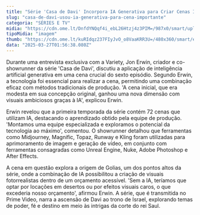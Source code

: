```yaml
---
title: "Série 'Casa de Davi' Incorpora IA Generativa para Criar Cenas Impactantes"
slug: "casa-de-davi-usou-ia-generativa-para-cena-importante"
categoria: "SÉRIES E TV"
midia: "https://cdn.ome.lt/DnfdYNQqf4i_ebL26Htzj4z3PIM=/987x0/smart/uploads/conteudo/fotos/Design_sem_nome_-_2025-03-26T201923.594.png"
tipoMidia: "imagem"
thumb: "https://cdn.ome.lt/kuRIdqz237FIyJvO_o8VaaKRR3U=/480x360/smart/extras/conteudos/Design_sem_nome_-_2025-03-26T201923.594.png"
data: "2025-03-27T01:56:38.080Z"
---
```


Durante uma entrevista exclusiva com a Variety, Jon Erwin, criador e co-showrunner da série 'Casa de Davi', discutiu a aplicação de inteligência artificial generativa em uma cena crucial do sexto episódio. Segundo Erwin, a tecnologia foi essencial para realizar a cena, permitindo uma combinação eficaz com métodos tradicionais de produção. 'A cena inicial, que era modesta em sua concepção original, ganhou uma nova dimensão com visuais ambiciosos graças à IA', explicou Erwin.

Erwin revelou que a primeira temporada da série contém 72 cenas que utilizam IA, destacando o aprendizado obtido pela equipe de produção. 'Montamos uma equipe especializada e exploramos o potencial da tecnologia ao máximo', comentou. O showrunner detalhou que ferramentas como Midjourney, Magnific, Topaz, Runway e Kling foram utilizadas para aprimoramento de imagem e geração de vídeo, em conjunto com ferramentas consagradas como Unreal Engine, Nuke, Adobe Photoshop e After Effects.

A cena em questão explora a origem de Golias, um dos pontos altos da série, onde a combinação de IA possibilitou a criação de visuais fotorrealistas dentro de um orçamento acessível. 'Sem a IA, teríamos que optar por locações em desertos ou por efeitos visuais caros, o que excederia nosso orçamento', afirmou Erwin. A série, que é transmitida no Prime Video, narra a ascensão de Davi ao trono de Israel, explorando temas de poder, fé e destino em meio às intrigas da corte do rei Saul.